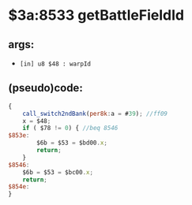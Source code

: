 ﻿
# $3a:8533 getBattleFieldId


## args:
+	`[in] u8 $48 : warpId`
## (pseudo)code:
```js
{
	call_switch2ndBank(per8k:a = #39); //ff09
	x = $48;
	if ( $78 != 0) { //beq 8546
$853e:
		$6b = $53 = $bd00.x;
		return;
	}
$8546:
	$6b = $53 = $bc00.x;
	return;
$854e:
}
```



